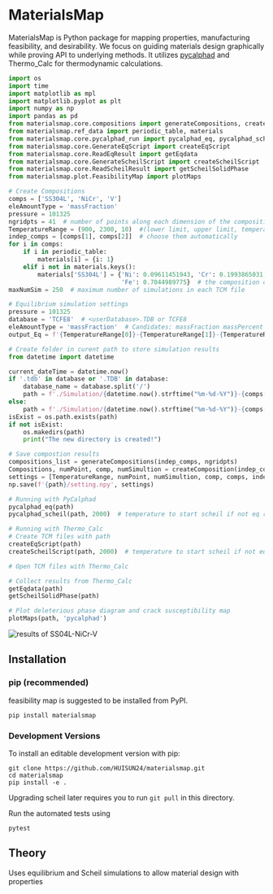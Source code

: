 # MaterialsMap

MaterialsMap is Python package for mapping properties, manufacturing feasibility, and desirability. We focus on guiding materials design graphically while proving API to underlying methods. It utilizes [pycalphad](http://pycalphad.org) and Thermo_Calc for thermodynamic calculations.

```python
import os
import time
import matplotlib as mpl
import matplotlib.pyplot as plt
import numpy as np
import pandas as pd
from materialsmap.core.compositions import generateCompositions, createComposition
from materialsmap.ref_data import periodic_table, materials
from materialsmap.core.pycalphad_run import pycalphad_eq, pycalphad_scheil
from materialsmap.core.GenerateEqScript import createEqScript
from materialsmap.core.ReadEqResult import getEqdata
from materialsmap.core.GenerateScheilScript import createScheilScript
from materialsmap.core.ReadScheilResult import getScheilSolidPhase
from materialsmap.plot.FeasibilityMap import plotMaps

# Create Compositions
comps = ['SS304L', 'NiCr', 'V']
eleAmountType = 'massFraction'
pressure = 101325
ngridpts = 41  # number of points along each dimension of the composition grid
TemperatureRange = (900, 2300, 10)  #(lower limit, upper limit, temperature step)
indep_comps = [comps[1], comps[2]]  # choose them automatically
for i in comps:
    if i in periodic_table:
        materials[i] = {i: 1}
    elif i not in materials.keys():
        materials['SS304L'] = {'Ni': 0.09611451943, 'Cr': 0.1993865031,
                               'Fe': 0.7044989775}  # the composition of this element/alloys(in weight fractions)
maxNumSim = 250  # maximum number of simulations in each TCM file

# Equilibrium simulation settings
pressure = 101325
database = 'TCFE8'  # <userDatabase>.TDB or TCFE8
eleAmountType = 'massFraction'  # Candidates: massFraction massPercent moleFraction molePercent
output_Eq = f'{TemperatureRange[0]}-{TemperatureRange[1]}-{TemperatureRange[2]}-{comps[0]}-{comps[1]}-{comps[2]}-Eq'

# Create folder in curent path to store simulation results
from datetime import datetime

current_dateTime = datetime.now()
if '.tdb' in database or '.TDB' in database:
    database_name = database.split('/')
    path = f'./Simulation/{datetime.now().strftime("%m-%d-%Y")}-{comps[0]}-{comps[1]}-{comps[2]}-database-{database_name[-1][:-4]}'
else:
    path = f'./Simulation/{datetime.now().strftime("%m-%d-%Y")}-{comps[0]}-{comps[1]}-{comps[2]}-database-{database}'
isExist = os.path.exists(path)
if not isExist:
    os.makedirs(path)
    print("The new directory is created!")

# Save compostion results
compositions_list = generateCompositions(indep_comps, ngridpts)
Compositions, numPoint, comp, numSimultion = createComposition(indep_comps, comps, compositions_list, materials, path)
settings = [TemperatureRange, numPoint, numSimultion, comp, comps, indep_comps, os.path.abspath(database), pressure, eleAmountType]
np.save(f'{path}/setting.npy', settings)

# Running with PyCalphad
pycalphad_eq(path)
pycalphad_scheil(path, 2000)  # temperature to start scheil if not eq results

# Running with Thermo_Calc
# Create TCM files with path
createEqScript(path)
createScheilScript(path, 2000)  # temperature to start scheil if not eq results

# Open TCM files with Thermo_Calc

# Collect results from Thermo_Calc
getEqdata(path)
getScheilSolidPhase(path)

# Plot deleterious phase diagram and crack susceptibility map 
plotMaps(path, 'pycalphad')
```

![results of SS04L-NiCr-V](https://github.com/HUISUN24/feasibility_map/blob/main/docs/demo-results.png)

## Installation

### pip (recommended)

feasibility map is suggested to be installed from PyPI.

    pip install materialsmap

### Development Versions

To install an editable development version with pip:

    git clone https://github.com/HUISUN24/materialsmap.git
    cd materialsmap
    pip install -e .

Upgrading scheil later requires you to run ``git pull`` in this directory.

Run the automated tests using

    pytest

## Theory

Uses equilibrium and Scheil simulations to allow material design with properties

